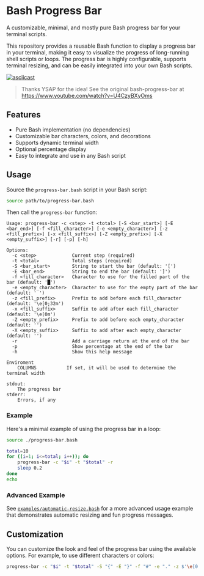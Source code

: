 # Bash Progress Bar

A customizable, minimal, and mostly pure Bash progress bar for your terminal scripts.

This repository provides a reusable Bash function to display a progress bar in your terminal, making it easy to visualize the progress of long-running shell scripts or loops. The progress bar is highly configurable, supports terminal resizing, and can be easily integrated into your own Bash scripts.

[![asciicast](https://asciinema.org/a/YFESkDLupPlC32ZkebTpKvJaF.svg)](https://asciinema.org/a/YFESkDLupPlC32ZkebTpKvJaF)

> Thanks YSAP for the idea! See the original bash-progress-bar at <https://www.youtube.com/watch?v=U4CzyBXyOms>

## Features

- Pure Bash implementation (no dependencies)
- Customizable bar characters, colors, and decorations
- Supports dynamic terminal width
- Optional percentage display
- Easy to integrate and use in any Bash script

## Usage

Source the `progress-bar.bash` script in your Bash script:

```bash
source path/to/progress-bar.bash
```

Then call the `progress-bar` function:

```man
Usage: progress-bar -c <step> -t <total> [-S <bar_start>] [-E <bar_end>] [-f <fill_character>] [-e <empty_character>] [-z <fill_prefix>] [-x <fill_suffix>] [-Z <empty_prefix>] [-X <empty_suffix>] [-r] [-p] [-h]

Options:
  -c <step>             Current step (required)
  -t <total>            Total steps (required)
  -S <bar_start>        String to start the bar (default: '[')
  -E <bar_end>          String to end the bar (default: ']')
  -f <fill_character>   Character to use for the filled part of the bar (default: '█')
  -e <empty_character>  Character to use for the empty part of the bar (default: ' ')
  -z <fill_prefix>      Prefix to add before each fill_character (default: '\e[0;32m')
  -x <fill_suffix>      Suffix to add after each fill_character (default: '\e[0m')
  -Z <empty_prefix>     Prefix to add before each empty_character (default: '')
  -X <empty_suffix>     Suffix to add after each empty_character (default: '')
  -r                    Add a carriage return at the end of the bar
  -p                    Show percentage at the end of the bar
  -h                    Show this help message

Enviroment
    COLUMNS           If set, it will be used to determine the terminal width

stdout:
    The progress bar
stderr:
    Errors, if any
```

### Example

Here's a minimal example of using the progress bar in a loop:

```bash
source ./progress-bar.bash

total=10
for ((i=1; i<=total; i++)); do
    progress-bar -c "$i" -t "$total" -r
    sleep 0.2
done
echo
```

### Advanced Example

See [`examples/automatic-resize.bash`](examples/automatic-resize.bash) for a more advanced usage example that demonstrates automatic resizing and fun progress messages.

## Customization

You can customize the look and feel of the progress bar using the available options. For example, to use different characters or colors:

```bash
progress-bar -c "$i" -t "$total" -S "{" -E "}" -f "#" -e "." -z $'\e[0;34m' -x $'\e[0m' -p
```
